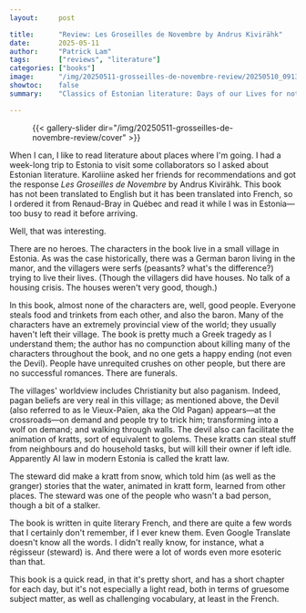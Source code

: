 ```yaml
---
layout:     post

title:      "Review: Les Groseilles de Novembre by Andrus Kivirähk"
date:       2025-05-11
author:     "Patrick Lam"
tags:       ["reviews", "literature"]
categories: ["books"]
image:      "/img/20250511-grosseilles-de-novembre-review/20250510_091321312_forest.avif"
showtoc:    false
summary:    "Classics of Estonian literature: Days of our Lives for not-so-great feudal villagers."

---
```


<style>
.post-heading h1  { color: yellow; text-shadow: 2px 2px 2px grey; }
.meta { color: yellow; text-shadow: 2px 2px 2px grey; }
</style>

<figure>
{{< gallery-slider dir="/img/20250511-grosseilles-de-novembre-review/cover" >}}
</figure>

When I can, I like to read literature about places where I'm going. I
had a week-long trip to Estonia to visit some collaborators so I asked
about Estonian literature. Karoliine asked her friends for
recommendations and got the response _Les Groseilles de Novembre_ by
Andrus Kivirähk. This book has not been translated to English but it
has been translated into French, so I ordered it from Renaud-Bray in
Québec and read it while I was in Estonia&mdash;too busy to read it
before arriving.

Well, that was interesting.

There are no heroes. The characters in the book live in a small
village in Estonia. As was the case historically, there was a German
baron living in the manor, and the villagers were serfs (peasants? what's the difference?) trying to live
their lives. (Though the villagers did have houses. No talk of a housing
crisis. The houses weren't very good, though.)

In this book, almost none of the characters are, well, good people.
Everyone steals food and trinkets from each other, and also the baron.
Many of the characters have an extremely provincial view of the world;
they usually haven't left their village. The book is pretty much a
Greek tragedy as I understand them; the author has no compunction about killing many of the
characters throughout the book, and no one gets a happy ending (not even
the Devil). People have unrequited crushes on other people, but there
are no successful romances. There are funerals.

The villages' worldview includes Christianity but also paganism.
Indeed, pagan beliefs are very real in this village; as mentioned above, the
Devil (also referred to as le Vieux-Païen, aka the Old Pagan)
appears&mdash;at the crossroads&mdash;on demand and people try to trick him; transforming into a
wolf on demand; and walking through walls. The devil also can
facilitate the animation of kratts, sort of equivalent to
golems. These kratts can steal stuff from neighbours and do household
tasks, but will kill their owner if left idle. Apparently AI law in
modern Estonia is called the kratt law.

The steward did make a kratt from snow, which told him (as well as
the granger) stories that the water, animated in kratt form,
learned from other places. The steward was one of the people who wasn't
a bad person, though a bit of a stalker.

The book is written in quite literary French, and there are quite a
few words that I certainly don't remember, if I ever knew them. Even
Google Translate doesn't know all the words. I didn't really know, for
instance, what a régisseur (steward) is. And there were a lot of words
even more esoteric than that.

This book is a quick read, in that it's pretty short, and has a short
chapter for each day, but it's not especially a light read, both in
terms of gruesome subject matter, as well as challenging vocabulary,
at least in the French.
